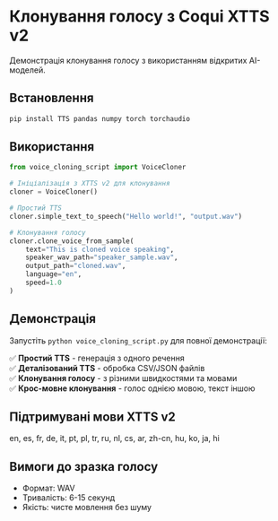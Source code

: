 # Клонування голосу з Coqui XTTS v2

Демонстрація клонування голосу з використанням відкритих AI-моделей.

## Встановлення

```bash
pip install TTS pandas numpy torch torchaudio
```

## Використання

```python
from voice_cloning_script import VoiceCloner

# Ініціалізація з XTTS v2 для клонування
cloner = VoiceCloner()

# Простий TTS
cloner.simple_text_to_speech("Hello world!", "output.wav")

# Клонування голосу
cloner.clone_voice_from_sample(
    text="This is cloned voice speaking",
    speaker_wav_path="speaker_sample.wav",
    output_path="cloned.wav",
    language="en",
    speed=1.0
)
```

## Демонстрація

Запустіть `python voice_cloning_script.py` для повної демонстрації:

✅ **Простий TTS** - генерація з одного речення  
✅ **Деталізований TTS** - обробка CSV/JSON файлів  
✅ **Клонування голосу** - з різними швидкостями та мовами  
✅ **Крос-мовне клонування** - голос однією мовою, текст іншою  

## Підтримувані мови XTTS v2

en, es, fr, de, it, pt, pl, tr, ru, nl, cs, ar, zh-cn, hu, ko, ja, hi

## Вимоги до зразка голосу

- Формат: WAV
- Тривалість: 6-15 секунд
- Якість: чисте мовлення без шуму